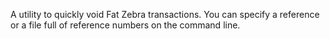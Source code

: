 A utility to quickly void Fat Zebra transactions. You can specify a reference or a file full of reference numbers on the command line.
